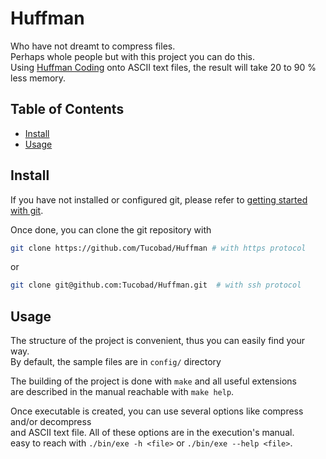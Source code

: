 # Huffman

Who have not dreamt to compress files. <br/>
Perhaps whole people but with this project you can do this. <br/>
Using [Huffman Coding](https://brilliant.org/wiki/huffman-encoding/) onto ASCII text files,
the result will take 20 to 90 % less memory.

## Table of Contents

- [Install](#install)
- [Usage](#usage)


## Install 

If you have not installed or configured git,
please refer to [getting started with git](https://git-scm.com/book/en/v2/Getting-Started-Installing-Git).

Once done, you can clone the git repository with
```bash
git clone https://github.com/Tucobad/Huffman # with https protocol
```

or

```bash
git clone git@github.com:Tucobad/Huffman.git  # with ssh protocol
```

## Usage


The structure of the project is convenient, thus you can easily find your way. </br>
By default, the sample files are in `config/` directory

The building of the project is done with `make` and all useful extensions </br>
are described in the manual reachable with `make help`.

Once executable is created, you can use several options like compress and/or decompress </br>
and ASCII text file. All of these options are in the execution's manual. </br>
easy to reach with `./bin/exe -h <file>` or `./bin/exe --help <file>`.

